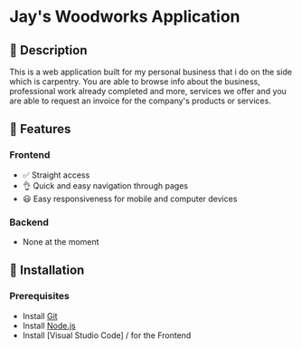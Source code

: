 # Jay's Woodworks Application

## 📌 Description
This is a web application built for my personal business that i do on the side which is carpentry. You are able to browse info about the business, professional work already completed and more, services we offer and you are able to request an invoice for the company's products or services.

## 🚀 Features
### Frontend
- ✅ Straight access
- 👌 Quick and easy navigation through pages
- 😃 Easy responsiveness for mobile and computer devices
  

### Backend
- None at the moment

## 🎯 Installation
### Prerequisites
- Install [Git](https://git-scm.com/)
- Install [Node.js](https://nodejs.org/)
- Install [Visual Studio Code] / for the Frontend
